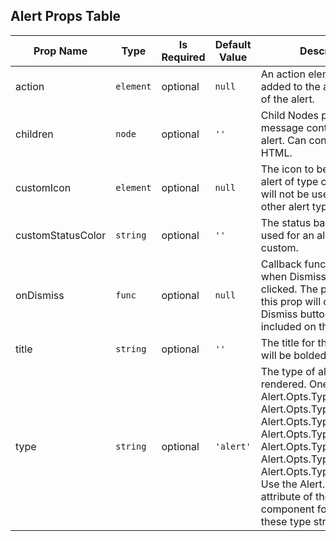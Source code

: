 ## Alert Props Table
| Prop Name | Type | Is Required | Default Value | Description |
|-|-|-|-|-|
| action| `element`| optional| `null`| An action element to be added to the action section of the alert.|
| children| `node`| optional| `''`| Child Nodes providing the message content for the alert. Can contain text and HTML.|
| customIcon| `element`| optional| `null`| The icon to be used for an alert of type custom. This will not be used for any other alert types.|
| customStatusColor| `string`| optional| `''`| The status bar color to be used for an alert of type custom.|
| onDismiss| `func`| optional| `null`| Callback function triggered when Dismiss button is clicked. The presence of this prop will cause the Dismiss button to be included on the alert.|
| title| `string`| optional| `''`| The title for the alert which will be bolded.|
| type| `string`| optional| `'alert'`| The type of alert to be rendered. One of Alert.Opts.Types.ALERT, Alert.Opts.Types.ERROR, Alert.Opts.Types.WARNING, Alert.Opts.Types.ADVISORY, Alert.Opts.Types.INFO, Alert.Opts.Types.SUCCESS, Alert.Opts.Types.CUSTOM. Use the Alert.Opts.Types attribute of the Alert component for access to these type strings.|